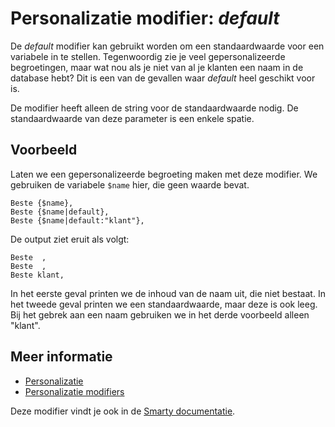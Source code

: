 # Personalizatie modifier: *default*

De *default* modifier kan gebruikt worden om een standaardwaarde voor 
een variabele in te stellen. Tegenwoordig zie je veel gepersonalizeerde 
begroetingen, maar wat nou als je niet van al je klanten een naam in de 
database hebt? Dit is een van de gevallen waar *default* heel geschikt 
voor is.

De modifier heeft alleen de string voor de standaardwaarde nodig. De 
standaardwaarde van deze parameter is een enkele spatie.

## Voorbeeld

Laten we een gepersonalizeerde begroeting maken met deze modifier. We 
gebruiken de variabele `$name` hier, die geen waarde bevat.

    Beste {$name},
    Beste {$name|default},
    Beste {$name|default:"klant"},

De output ziet eruit als volgt:

    Beste  ,
    Beste  ,
    Beste klant,
    
In het eerste geval printen we de inhoud van de naam uit, die niet 
bestaat. In het tweede geval printen we een standaardwaarde, maar deze 
is ook leeg. Bij het gebrek aan een naam gebruiken we in het derde voorbeeld 
alleen "klant".

## Meer informatie

* [Personalizatie](./personalization)
* [Personalizatie modifiers](./personalization-modifiers)

Deze modifier vindt je ook in de [Smarty documentatie](http://www.smarty.net/docs/en/language.modifier.default.tpl).
